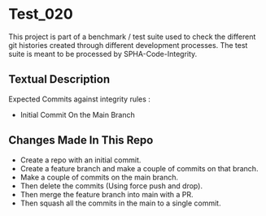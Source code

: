 # Test_020
This project is part of a benchmark / test suite used to check the different git histories created through different development processes. The test suite is meant to be processed by SPHA-Code-Integrity.

## Textual Description
Expected Commits against integrity rules :
* Initial Commit On the Main Branch

## Changes Made In This Repo
* Create a repo with an initial commit.
* Create a feature branch and make a couple of commits on that branch.
* Make a couple of commits on the main branch.
* Then delete the commits (Using force push and drop). 
* Then merge the feature branch into main with a PR.
* Then squash all the commits in the main to a single commit.
